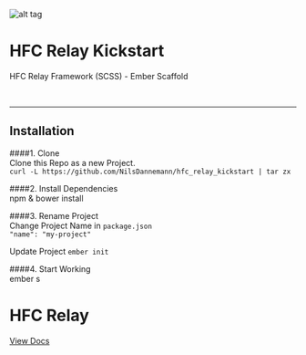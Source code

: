 ![alt tag](https://dl.dropboxusercontent.com/u/7534528/HFC/Relay/relay_logo.jpg)

# HFC Relay Kickstart
HFC Relay Framework (SCSS) - Ember Scaffold

<br><hr>
## Installation

####1. Clone<br>
Clone this Repo as a new Project.<br>
`curl -L https://github.com/NilsDannemann/hfc_relay_kickstart | tar zx`

####2. Install Dependencies<br> 
npm & bower install

####3. Rename Project<br> 
Change Project Name in `package.json`<br> 
`"name": "my-project"`

Update Project
`ember init`



####4. Start Working<br> 
ember s

# HFC Relay
[View Docs](https://github.com/NilsDannemann/hfc_relay_npm/)
